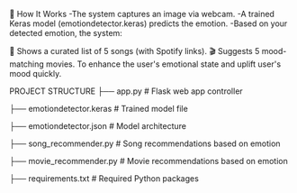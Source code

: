 🧠 How It Works
-The system captures an image via webcam.
-A trained Keras model (emotiondetector.keras) predicts the emotion.
-Based on your detected emotion, the system:

   🎵 Shows a curated list of 5 songs (with Spotify links).
   🎬 Suggests 5 mood-matching movies.
To enhance the user's emotional state and uplift user's mood quickly.

PROJECT STRUCTURE
├── app.py                   # Flask web app controller

├── emotiondetector.keras   # Trained model file

├── emotiondetector.json    # Model architecture

├── song_recommender.py     # Song recommendations based on emotion

├── movie_recommender.py    # Movie recommendations based on emotion

├── requirements.txt        # Required Python packages




